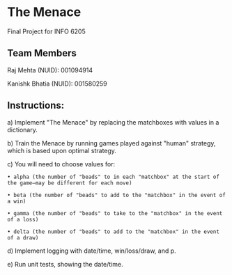 # The Menace
Final Project for INFO 6205

## Team Members
Raj Mehta (NUID): 001094914

Kanishk Bhatia (NUID): 001580259

## Instructions:
a) Implement "The Menace" by replacing the matchboxes with values in a dictionary.

b) Train the Menace by running games played against "human" strategy, which is based upon optimal strategy.

c) You will need to choose values for:

    • alpha (the number of "beads" to in each "matchbox" at the start of the game—may be different for each move)
    
    • beta (the number of "beads" to add to the "matchbox" in the event of a win)
    
    • gamma (the number of "beads" to take to the "matchbox" in the event of a loss)
    
    • delta (the number of "beads" to add to the "matchbox" in the event of a draw)
    
d) Implement logging with date/time, win/loss/draw, and p.

e) Run unit tests, showing the date/time.

